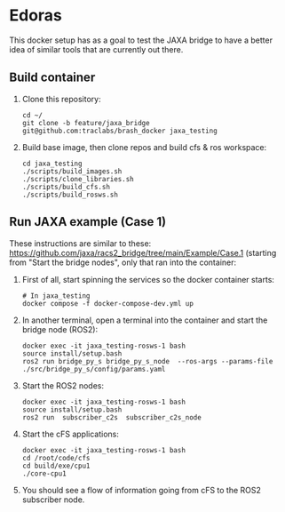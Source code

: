 Edoras
=======


This docker setup has as a goal to test the JAXA bridge to have a
better idea of similar tools that are currently out there.

Build container
-----------------
   
1. Clone this repository:
   
   ```
   cd ~/
   git clone -b feature/jaxa_bridge git@github.com:traclabs/brash_docker jaxa_testing
   ```
2. Build base image, then clone repos and build cfs & ros workspace:

   ```
   cd jaxa_testing
   ./scripts/build_images.sh
   ./scripts/clone_libraries.sh
   ./scripts/build_cfs.sh
   ./scripts/build_rosws.sh
   ```
   
Run JAXA example (Case 1)
--------------------------

These instructions are similar to these: https://github.com/jaxa/racs2_bridge/tree/main/Example/Case.1 (starting from "Start the bridge nodes", only that ran into the container:

1. First of all, start spinning the services so the docker container starts:

   ```
   # In jaxa_testing
   docker compose -f docker-compose-dev.yml up
   ```
2. In another terminal, open a terminal into the container and start the bridge node (ROS2):

   ```
   docker exec -it jaxa_testing-rosws-1 bash
   source install/setup.bash
   ros2 run bridge_py_s bridge_py_s_node  --ros-args --params-file ./src/bridge_py_s/config/params.yaml
   ```
3. Start the ROS2 nodes:

   ```
   docker exec -it jaxa_testing-rosws-1 bash
   source install/setup.bash
   ros2 run  subscriber_c2s  subscriber_c2s_node
   ```
4. Start the cFS applications:

   ```
   docker exec -it jaxa_testing-rosws-1 bash
   cd /root/code/cfs
   cd build/exe/cpu1
   ./core-cpu1
   ```

5. You should see a flow of information going from cFS to the ROS2 subscriber node.

   


